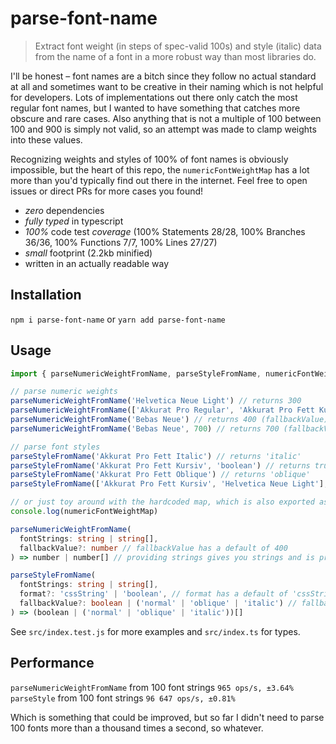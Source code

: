 # parse-font-name

> Extract font weight (in steps of spec-valid 100s) and style (italic) data from the name of a font in a more robust way than most libraries do.

I'll be honest – font names are a bitch since they follow no actual standard at all and sometimes want to be creative in their naming which is not helpful for developers. Lots of implementations out there only catch the most regular font names, but I wanted to have something that catches more obscure and rare cases. Also anything that is not a multiple of 100 between 100 and 900 is simply not valid, so an attempt was made to clamp weights into these values.

Recognizing weights and styles of 100% of font names is obviously impossible, but the heart of this repo, the `numericFontWeightMap` has a lot more than you'd typically find out there in the internet. Feel free to open issues or direct PRs for more cases you found!

- *zero* dependencies
- *fully typed* in typescript
- *100%* code test *coverage* (100% Statements 28/28, 100% Branches 36/36, 100% Functions 7/7, 100% Lines 27/27)
- *small* footprint (2.2kb minified)
- written in an actually readable way

## Installation

`npm i parse-font-name` or `yarn add parse-font-name`

## Usage

```typescript
import { parseNumericWeightFromName, parseStyleFromName, numericFontWeightMap } from 'parse-font-name'

// parse numeric weights
parseNumericWeightFromName('Helvetica Neue Light') // returns 300
parseNumericWeightFromName(['Akkurat Pro Regular', 'Akkurat Pro Fett Kursiv']) // returns [400, 700]
parseNumericWeightFromName('Bebas Neue') // returns 400 (fallbackValue)
parseNumericWeightFromName('Bebas Neue', 700) // returns 700 (fallbackValue)

// parse font styles
parseStyleFromName('Akkurat Pro Fett Italic') // returns 'italic'
parseStyleFromName('Akkurat Pro Fett Kursiv', 'boolean') // returns true
parseStyleFromName('Akkurat Pro Fett Oblique') // returns 'oblique'
parseStyleFromName(['Akkurat Pro Fett Kursiv', 'Helvetica Neue Light'], 'boolean') // returns [true, false]

// or just toy around with the hardcoded map, which is also exported as a type
console.log(numericFontWeightMap)
```

```typescript
parseNumericWeightFromName(
  fontStrings: string | string[],
  fallbackValue?: number // fallbackValue has a default of 400
) => number | number[] // providing strings gives you strings and is properly typed to do so
```

```typescript
parseStyleFromName(
  fontStrings: string | string[],
  format?: 'cssString' | 'boolean', // format has a default of 'cssString'
  fallbackValue?: boolean | ('normal' | 'oblique' | 'italic') // fallbackValue defaults to false or 'normal' depending on format
) => (boolean | ('normal' | 'oblique' | 'italic'))[]
```

See `src/index.test.js` for more examples and `src/index.ts` for types.

## Performance

`parseNumericWeightFromName` from 100 font strings `965 ops/s, ±3.64%`
`parseStyle` from 100 font strings `96 647 ops/s, ±0.81%`

Which is something that could be improved, but so far I didn't need to parse 100 fonts more than a thousand times a second, so whatever.
